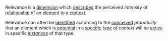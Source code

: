 Relevance is a [dimension](https://github.com/gcassel/Modular-Organization-Terminology/blob/master/terms/dimension.md) which [describes](https://github.com/gcassel/Modular-Organization-Terminology/blob/master/terms/describe.md) the perceived *intensity* of [relationship](https://github.com/gcassel/Modular-Organization-Terminology/blob/master/terms/relationship.md) of an [element](https://github.com/gcassel/Modular-Organization-Terminology/blob/master/terms/element.md) to a [context](https://github.com/gcassel/Modular-Organization-Terminology/blob/master/terms/context.md). 

Relevance can often be [identified](https://github.com/gcassel/Modular-Organization-Terminology/blob/master/terms/identify.md) according to the [conceived](https://github.com/gcassel/Modular-Organization-Terminology/blob/master/terms/concept.md) *probability* that an element which is [potential](https://github.com/gcassel/Modular-Organization-Terminology/blob/master/terms/potential.md) in a [specific](https://github.com/gcassel/Modular-Organization-Terminology/blob/master/terms/specific.md) *[type](https://github.com/gcassel/Modular-Organization-Terminology/blob/master/terms/type.md) of context* will be [active](https://github.com/gcassel/Modular-Organization-Terminology/blob/master/terms/active.md) in specific *[instances](https://github.com/gcassel/Modular-Organization-Terminology/blob/master/terms/instance.md)* of that type.
